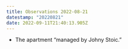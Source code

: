 ```yaml
---
title: Observations 2022-08-21
datestamp: "20220821"
date: 2022-09-11T21:40:13.905Z
---
```

- The apartment “managed by Johny Stoic.”